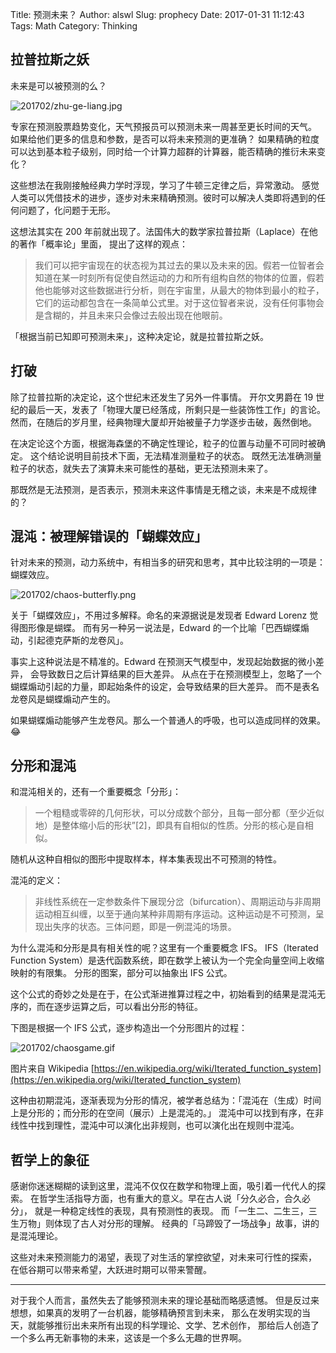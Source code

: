 Title: 预测未来？
Author: alswl
Slug: prophecy
Date: 2017-01-31 11:12:43
Tags: Math
Category:  Thinking


## 拉普拉斯之妖

未来是可以被预测的么？

![201702/zhu-ge-liang.jpg](https://ohsolnxaa.qnssl.com/upload_dropbox/201702/zhu-ge-liang.jpg)

专家在预测股票趋势变化，天气预报员可以预测未来一周甚至更长时间的天气。
如果给他们更多的信息和参数，是否可以将未来预测的更准确？
如果精确的粒度可以达到基本粒子级别，同时给一个计算力超群的计算器，能否精确的推衍未来变化？

这些想法在我刚接触经典力学时浮现，学习了牛顿三定律之后，异常激动。
感觉人类可以凭借技术的进步，逐步对未来精确预测。彼时可以解决人类即将遇到的任何问题了，化问题于无形。

这想法其实在 200 年前就出现了。法国伟大的数学家拉普拉斯（Laplace）在他的著作「概率论」里面，
提出了这样的观点：

>   我们可以把宇宙现在的状态视为其过去的果以及未来的因。假若一位智者会知道在某一时刻所有促使自然运动的力和所有组构自然的物体的位置，假若他也能够对这些数据进行分析，则在宇宙里，从最大的物体到最小的粒子，它们的运动都包含在一条简单公式里。对于这位智者来说，没有任何事物会是含糊的，并且未来只会像过去般出现在他眼前。

「根据当前已知即可预测未来」，这种决定论，就是拉普拉斯之妖。

## 打破

除了拉普拉斯的决定论，这个世纪末还发生了另外一件事情。
开尔文男爵在 19 世纪的最后一天，发表了「物理大厦已经落成，所剩只是一些装饰性工作」的言论。
然而，在随后的岁月里，经典物理大厦却开始被量子力学逐步击破，轰然倒地。

在决定论这个方面，根据海森堡的不确定性理论，粒子的位置与动量不可同时被确定。
这个结论说明目前技术下面，无法精准测量粒子的状态。
既然无法准确测量粒子的状态，就失去了演算未来可能性的基础，更无法预测未来了。

那既然是无法预测，是否表示，预测未来这件事情是无稽之谈，未来是不成规律的？


## 混沌：被理解错误的「蝴蝶效应」

针对未来的预测，动力系统中，有相当多的研究和思考，其中比较注明的一项是：蝴蝶效应。

![201702/chaos-butterfly.png](https://ohsolnxaa.qnssl.com/upload_dropbox/201702/chaos-butterfly_400.png)

关于「蝴蝶效应」，不用过多解释。命名的来源据说是发现者 Edward Lorenz 觉得图形像是蝴蝶。
而有另一种另一说法是，Edward 的一个比喻「巴西蝴蝶煽动，引起德克萨斯的龙卷风」。

事实上这种说法是不精准的。Edward 在预测天气模型中，发现起始数据的微小差异，
会导致数日之后计算结果的巨大差异。
从点在于在预测模型上，忽略了一个蝴蝶煽动引起的力量，即起始条件的设定，会导致结果的巨大差异。
而不是表名龙卷风是蝴蝶煽动产生的。

如果蝴蝶煽动能够产生龙卷风。那么一个普通人的呼吸，也可以造成同样的效果。😂


## 分形和混沌

和混沌相关的，还有一个重要概念「分形」：

>   一个粗糙或零碎的几何形状，可以分成数个部分，且每一部分都（至少近似地）是整体缩小后的形状”[2]，即具有自相似的性质。分形的核心是自相似。

随机从这种自相似的图形中提取样本，样本集表现出不可预测的特性。

混沌的定义：

>   非线性系统在一定参数条件下展现分岔（bifurcation）、周期运动与非周期运动相互纠缠，以至于通向某种非周期有序运动。这种运动是不可预测，呈现出失序的状态。三体问题，即是一例混沌的场景。

为什么混沌和分形是具有相关性的呢？这里有一个重要概念 IFS。
IFS（Iterated Function System）是迭代函数系统，即在数学上被认为一个完全向量空间上收缩映射的有限集。
分形的图案，部分可以抽象出 IFS 公式。

这个公式的奇妙之处是在于，在公式渐进推算过程之中，初始看到的结果是混沌无序的，而在逐步运算之后，可以看出分形的特征。

下图是根据一个 IFS 公式，逐步构造出一个分形图片的过程：

![201702/chaosgame.gif](https://ohsolnxaa.qnssl.com/upload_dropbox/201702/chaosgame.gif)

图片来自 Wikipedia [https://en.wikipedia.org/wiki/Iterated_function_system](https://en.wikipedia.org/wiki/Iterated_function_system)

这种由初期混沌，逐渐表现为分形的情况，被学者总结为：「混沌在（生成）时间上是分形的；而分形的在空间（展示）上是混沌的。」
混沌中可以找到有序，在非线性中找到理性，混沌中可以演化出非规则，也可以演化出在规则中混沌。


## 哲学上的象征

感谢你迷迷糊糊的读到这里，混沌不仅仅在数学和物理上面，吸引着一代代人的探索。
在哲学生活指导方面，也有重大的意义。早在古人说「分久必合，合久必分」，
就是一种稳定线性的表现，具有预测性的表现。
而「一生二、二生三，三生万物」则体现了古人对分形的理解。
经典的「马蹄毁了一场战争」故事，讲的是混沌理论。

这些对未来预测能力的渴望，表现了对生活的掌控欲望，对未来可行性的探索，
在低谷期可以带来希望，大跃进时期可以带来警醒。

----

对于我个人而言，虽然失去了能够预测未来的理论基础而略感遗憾。
但是反过来想想，如果真的发明了一台机器，能够精确预言到未来，
那么在发明实现的当天，就能够推衍出未来所有出现的科学理论、文学、艺术创作，
那给后人创造了一个多么再无新事物的未来，这该是一个多么无趣的世界啊。
